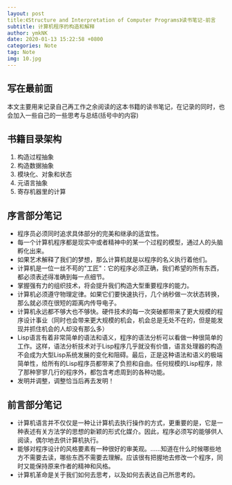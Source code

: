 ```yaml
---
layout: post
title:《Structure and Interpretation of Computer Programs》读书笔记-前言
subtitle: 计算机程序的构造和解释 
author: ymkNK
date: 2020-01-13 15:22:58 +0800
categories: Note
tag: Note
img: 10.jpg
---
```

## 写在最前面   
本文主要用来记录自己再工作之余阅读的这本书籍的读书笔记，在记录的同时，也会加入一些自己的一些思考与总结(括号中的内容)

## 书籍目录架构
1. 构造过程抽象
1. 构造数据抽象
1. 模块化、对象和状态
1. 元语言抽象
1. 寄存机器里的计算

## 序言部分笔记
- 程序员必须同时追求具体部分的完美和继承的适宜性。
- 每一个计算机程序都是现实中或者精神中的某一个过程的模型，通过人的头脑孵化出来。
- 如果艺术解释了我们的梦想，那么计算机就是以程序的名义执行着他们。
- 计算机是一位一丝不苟的"工匠"：它的程序必须正确，我们希望的所有东西，都必须表述得准确到每一点细节。
- 掌握强有力的组织技术，将会提升我们构造大型重要程序的能力。
- 计算机必须遵守物理定律。如果它们要快速执行，几个纳秒做一次状态转换，那么就必须在很短的距离内传导电子。
- 计算机永远都不够大也不够快。硬件技术的每一次突破都带来了更大规模的程序设计事业（同时也会带来更大规模的机会，机会总是无处不在的，但是能发现并抓住机会的人却没有那么多）
- Lisp语言有着非常简单的语法和语义，程序的语法分析可以看做一种很简单的工作。这样，语法分析技术对于Lisp程序几乎就没有价值，语言处理器的构造不会成为大型Lisp系统发展的变化和阻碍。最后，正是这种语法和语义的极端简单性，给所有的Lisp程序员都带来了负担和自由。任何规模的Lisp程序，除了那种寥寥几行的程序外，都包含考虑周到的各种功能。
- 发明并调整，调整恰当后再去发明！

## 前言部分笔记
- 计算机语言并不仅仅是一种让计算机去执行操作的方式，更重要的是，它是一种表述有关方法学的思想的新颖的形式化媒介。因此，程序必须写的能够供人阅读，偶尔地去供计算机执行。
- 能够对程序设计的风格要素有一种很好的审美观。……知道在什么时候哪些地方不需要去读，哪些东西不需要去理解。应该很有把握地去修改一个程序，同时又能保持原来作者的精神和风格。
- 计算机革命是关于我们如何去思考，以及如何去表达自己所思考的。

